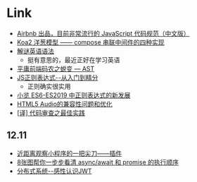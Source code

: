 # Link
* [Airbnb 出品，目前非常流行的 JavaScript 代码规范（中文版）](https://github.com/BingKui/javascript-zh#arrow-functions)
* [Koa2 洋葱模型 —— compose 串联中间件的四种实现](https://www.pandashen.com/2018/09/06/20180906170854/)
* [解谜英语语法](http://www.yinwang.org/blog-cn/2018/11/23/grammar)
  * 挺有意思的，最近正好在学习英语
* [平庸前端码农之蜕变 — AST](https://github.com/CodeLittlePrince/blog/issues/19)
* [JS正则表达式--从入门到精分](https://mp.weixin.qq.com/s?__biz=MzI0MDYzOTEyOA==&mid=2247483694&idx=1&sn=e79f23c86e48b6a85d30d612e1d5a2eb&chksm=e9168cd9de6105cf647ceabac1a2ee737d0867e7b3cdab243e3cd889b295e3ab9666820ad02d&scene=21#wechat_redirect)
  * 正则确实很实用
* [小览 ES6-ES2019 中正则表达式的新发展](https://mp.weixin.qq.com/s/JAUTLhofyKdEZhVogMx7sg)
* [HTML5 Audio的兼容性问题和优化](https://mp.weixin.qq.com/s/E7r7CNCe6LzqKLzYTapqOg)
* [[译] 代码审查之最佳实践](https://mp.weixin.qq.com/s/p_CNasQxzdni4G2eD0xUrQ)

## 12.11
* [近距离观察小程序的一把尖刀——插件](https://mp.weixin.qq.com/s/59KhENBPkGM-S0BQQmlapQ)
* [8张图帮你一步步看清 async/await 和 promise 的执行顺序](https://segmentfault.com/a/1190000017224799)
* [分布式系统--感性认识JWT](https://blog.tengshe789.tech/2018/12/02/感性认识jwt/)